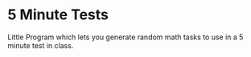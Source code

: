 # 5 Minute Tests

Little Program which lets you generate random math tasks to use in a 5 minute test in class.
